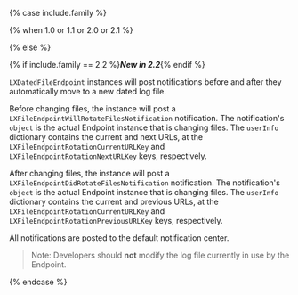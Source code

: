 {% case include.family %}

{% when 1.0 or 1.1 or 2.0 or 2.1 %}


{% else %}


{% if include.family == 2.2 %}***New in 2.2***{% endif %}

`LXDatedFileEndpoint` instances will post notifications before and after they automatically move to a new dated log file.

Before changing files, the instance will post a `LXFileEndpointWillRotateFilesNotification` notification. The notification's `object` is the actual Endpoint instance that is changing files. The `userInfo` dictionary contains the current and next URLs, at the `LXFileEndpointRotationCurrentURLKey` and `LXFileEndpointRotationNextURLKey` keys, respectively.

After changing files, the instance will post a `LXFileEndpointDidRotateFilesNotification` notification. The notification's `object` is the actual Endpoint instance that is changing files. The `userInfo` dictionary contains the current and previous URLs, at the `LXFileEndpointRotationCurrentURLKey` and `LXFileEndpointRotationPreviousURLKey` keys, respectively.

All notifications are posted to the default notification center.

> Note: Developers should **not** modify the log file currently in use by the Endpoint.


{% endcase %}
